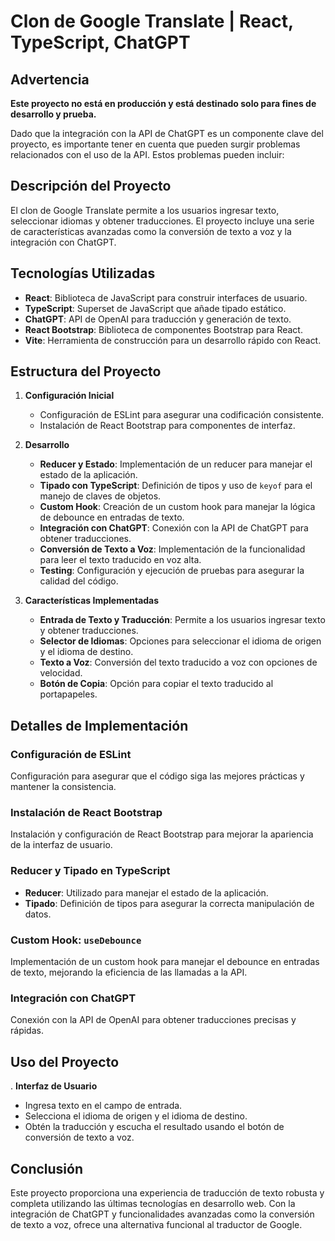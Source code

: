 # Clon de Google Translate | React, TypeScript, ChatGPT
## Advertencia

**Este proyecto no está en producción y está destinado solo para fines de desarrollo y prueba.** 

Dado que la integración con la API de ChatGPT es un componente clave del proyecto, es importante tener en cuenta que pueden surgir problemas relacionados con el uso de la API. Estos problemas pueden incluir:

## Descripción del Proyecto

El clon de Google Translate permite a los usuarios ingresar texto, seleccionar idiomas y obtener traducciones. El proyecto incluye una serie de características avanzadas como la conversión de texto a voz y la integración con ChatGPT.

## Tecnologías Utilizadas

- **React**: Biblioteca de JavaScript para construir interfaces de usuario.
- **TypeScript**: Superset de JavaScript que añade tipado estático.
- **ChatGPT**: API de OpenAI para traducción y generación de texto.
- **React Bootstrap**: Biblioteca de componentes Bootstrap para React.
- **Vite**: Herramienta de construcción para un desarrollo rápido con React.

## Estructura del Proyecto

1. **Configuración Inicial**
   - Configuración de ESLint para asegurar una codificación consistente.
   - Instalación de React Bootstrap para componentes de interfaz.

2. **Desarrollo**
   - **Reducer y Estado**: Implementación de un reducer para manejar el estado de la aplicación.
   - **Tipado con TypeScript**: Definición de tipos y uso de `keyof` para el manejo de claves de objetos.
   - **Custom Hook**: Creación de un custom hook para manejar la lógica de debounce en entradas de texto.
   - **Integración con ChatGPT**: Conexión con la API de ChatGPT para obtener traducciones.
   - **Conversión de Texto a Voz**: Implementación de la funcionalidad para leer el texto traducido en voz alta.
   - **Testing**: Configuración y ejecución de pruebas para asegurar la calidad del código.

3. **Características Implementadas**
   - **Entrada de Texto y Traducción**: Permite a los usuarios ingresar texto y obtener traducciones.
   - **Selector de Idiomas**: Opciones para seleccionar el idioma de origen y el idioma de destino.
   - **Texto a Voz**: Conversión del texto traducido a voz con opciones de velocidad.
   - **Botón de Copia**: Opción para copiar el texto traducido al portapapeles.

## Detalles de Implementación

### Configuración de ESLint

Configuración para asegurar que el código siga las mejores prácticas y mantener la consistencia.

### Instalación de React Bootstrap

Instalación y configuración de React Bootstrap para mejorar la apariencia de la interfaz de usuario.

### Reducer y Tipado en TypeScript

- **Reducer**: Utilizado para manejar el estado de la aplicación.
- **Tipado**: Definición de tipos para asegurar la correcta manipulación de datos.

### Custom Hook: `useDebounce`

Implementación de un custom hook para manejar el debounce en entradas de texto, mejorando la eficiencia de las llamadas a la API.

### Integración con ChatGPT

Conexión con la API de OpenAI para obtener traducciones precisas y rápidas.

## Uso del Proyecto

. **Interfaz de Usuario**

   - Ingresa texto en el campo de entrada.
   - Selecciona el idioma de origen y el idioma de destino.
   - Obtén la traducción y escucha el resultado usando el botón de conversión de texto a voz.


## Conclusión

Este proyecto proporciona una experiencia de traducción de texto robusta y completa utilizando las últimas tecnologías en desarrollo web. Con la integración de ChatGPT y funcionalidades avanzadas como la conversión de texto a voz, ofrece una alternativa funcional al traductor de Google.

